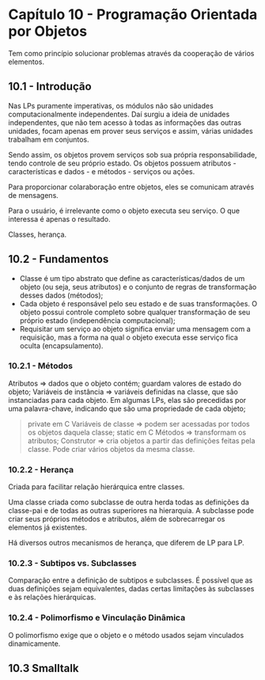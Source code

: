 # Capítulo 10 - Programação Orientada por Objetos

Tem como princípio solucionar problemas através da cooperação de vários elementos.

## 10.1 - Introdução

Nas LPs puramente imperativas, os módulos não são unidades computacionalmente independentes. Daí surgiu a ideia de unidades independentes, que não tem acesso à todas as informações das outras unidades, focam apenas em prover seus serviços e assim, várias unidades trabalham em conjuntos.

Sendo assim, os objetos provem serviços sob sua própria responsabilidade, tendo controle de seu próprio estado. Os objetos possuem atributos - características e dados - e métodos - serviços ou ações.

Para proporcionar colaraboração entre objetos, eles se comunicam através de mensagens.

Para o usuário, é irrelevante como o objeto executa seu serviço. O que interessa é apenas o resultado.

Classes, herança.

## 10.2 - Fundamentos

- Classe é um tipo abstrato que define as características/dados de um objeto (ou seja, seus atributos) e o conjunto de regras de transformação desses dados (métodos);
- Cada objeto é responsável pelo seu estado e de suas transformações. O objeto possui controle completo sobre qualquer transformação de seu próprio estado (independência computacional);
- Requisitar um serviço ao objeto significa enviar uma mensagem com a requisição, mas a forma na qual o objeto executa esse serviço fica oculta (encapsulamento).

### 10.2.1 - Métodos

Atributos => dados que o objeto contém; guardam valores de estado do objeto;
Variáveis de instância => variáveis definidas na classe, que são instanciadas para cada objeto. Em algumas LPs, elas são precedidas por uma palavra-chave, indicando que são uma propriedade de cada objeto;

> private em C
> Variáveis de classe => podem ser acessadas por todos os objetos daquela classe;
> static em C
> Métodos => transformam os atributos;
> Construtor => cria objetos a partir das definições feitas pela classe. Pode criar vários objetos da mesma classe.

### 10.2.2 - Herança

Criada para facilitar relação hierárquica entre classes.

Uma classe criada como subclasse de outra herda todas as definições da classe-pai e de todas as outras superiores na hierarquia. A subclasse pode criar seus próprios métodos e atributos, além de sobrecarregar os elementos já existentes.

Há diversos outros mecanismos de herança, que diferem de LP para LP.

### 10.2.3 - Subtipos vs. Subclasses

Comparação entre a definição de subtipos e subclasses. É possível que as duas definições sejam equivalentes, dadas certas limitações às subclasses e às relações hierárquicas.

### 10.2.4 - Polimorfismo e Vinculação Dinâmica

O polimorfismo exige que o objeto e o método usados sejam vinculados dinamicamente.

## 10.3 Smalltalk

